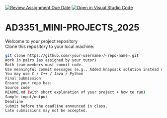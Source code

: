 [![Review Assignment Due Date](https://classroom.github.com/assets/deadline-readme-button-22041afd0340ce965d47ae6ef1cefeee28c7c493a6346c4f15d667ab976d596c.svg)](https://classroom.github.com/a/94ZlzYzw)
[![Open in Visual Studio Code](https://classroom.github.com/assets/open-in-vscode-2e0aaae1b6195c2367325f4f02e2d04e9abb55f0b24a779b69b11b9e10269abc.svg)](https://classroom.github.com/online_ide?assignment_repo_id=20354846&assignment_repo_type=AssignmentRepo)
# AD3351_MINI-PROJECTS_2025
Welcome to your project repository  
Clone this repository to your local machine:
   ```bash
   git clone https://github.com/<your-username>/<repo-name>.git
Work in pairs (as assigned by your tutor)
Both team members must commit code.
Use meaningful commit messages (e.g., Added knapsack solution instead of done).
You may use C / C++ / Java / Python
Final Submission
Ensure your repo has:
Source code
README.md (with short explanation of your project + how to run)
Sample input/output
Deadline
Submit before the deadline announced in class.
Late submissions may not be accepted.
